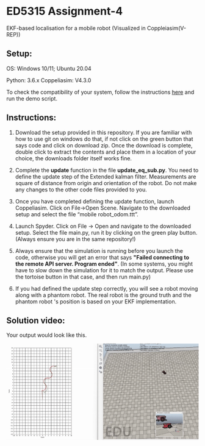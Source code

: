 # ED5315 Assignment-4
EKF-based localisation for a mobile robot (Visualized in Coppleiasim(V-REP))

## Setup:
OS: Windows 10/11; Ubuntu 20.04


Python: 3.6.x
Coppeliasim: V4.3.0

To check the compatibility of your system, follow the instructions [here](https://github.com/BijoSebastian/ED5315_Mobile_Robot_Sim_Setup/tree/main/Demo) and run the demo script.

## Instructions:

  1. Download the setup provided in this repository. If you are familiar with how to use git on windows do that, if not click on the green button that says code and click on download zip. Once the download is complete, double click to extract the contents and place them in a location of your choice, the downloads folder itself works fine.

  2. Complete the **update** function in the file **update_eq_sub.py**. You need to define the update step of the Extended kalman filter. Measurements are square of distance from origin and orientation of the robot.  Do not make any changes to the other code files provided to you.

  3. Once you have completed defining the update function, launch Coppeliasim. Click on File->Open Scene. Navigate to the downloaded setup and select the file “mobile robot_odom.ttt”. 

  4. Launch Spyder. Click on File -> Open and navigate to the downloaded setup. Select the file main.py, run it by clicking on the green play button.(Always ensure you are in the same repository!) 

  5. Always ensure that the simulation is running before you launch the code, otherwise you will get an error that says **"Failed connecting to the remote API server. Program ended"**. (In some systems, you might have to slow down the simulation for it to match the output. Please use the tortoise button in that case, and then run main.py)

  6.	If you had defined the update step correctly, you will see a robot moving along with a phantom robot. The real robot is the ground truth and the phantom robot 's position is based on your EKF implementation.

## Solution video:
Your output would look like this.

![Solution run 1](solution/Solution1.gif)
